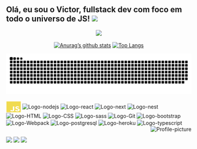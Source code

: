 ## Olá, eu sou o Victor, fullstack dev com foco em todo o universo de JS! <img src="https://media.giphy.com/media/hvRJCLFzcasrR4ia7z/giphy.gif" width="35">

<p align="center">
  <a href="https://github.com/DenverCoder1/readme-typing-svg"><img src="https://readme-typing-svg.herokuapp.com/?font=Time+New+Roman&color=cyan&size=25&center=true&vCenter=true&width=600&height=100&lines=Bem+vindos+ao+meu+Github;++;Fullstack+dev+%3C/%3E;JS+enthusiast;Always+learning+!"></a>
</p>
<div align="middle">

  [![Anurag’s github stats](https://github-readme-stats.vercel.app/api?username=victor-pagnozi&count_private=true&show_icons=true&theme=dracula)](https://github.com/victor-pagnozi)
  [![Top Langs](https://github-readme-stats.vercel.app/api/top-langs/?username=victor-pagnozi&layout=compact&theme=dracula&langs_count=6&hide=jupyter%20notebook,tex,makefile,shell)](https://github.com/victor-pagnozi)
    
  <picture>
    <source
      media="(prefers-color-scheme: dark)"
      srcset="https://raw.githubusercontent.com/platane/snk/output/github-contribution-grid-snake-dark.svg"
    />
    <source
      media="(prefers-color-scheme: light)"
      srcset="https://raw.githubusercontent.com/platane/snk/output/github-contribution-grid-snake.svg"
    />
    <img
      alt="github contribution grid snake animation"
      src="https://raw.githubusercontent.com/platane/snk/output/github-contribution-grid-snake.svg"
    />
  </picture>

</div>
<div style="display: inline_block"><br>
  <img align="center" alt="Logo-Js" height="30" width="40" src="https://raw.githubusercontent.com/devicons/devicon/master/icons/javascript/javascript-plain.svg">
  <img align="center" alt="Logo-nodejs" height="30" width="40" src="https://cdn.jsdelivr.net/gh/devicons/devicon/icons/nodejs/nodejs-original.svg">
  <img align="center" alt="Logo-react" height="30" width="40" src="https://cdn.jsdelivr.net/gh/devicons/devicon/icons/react/react-original.svg">
  <img align="center" alt="Logo-next" height="30" width="30" src="https://www.datocms-assets.com/75941/1657707878-nextjs_logo.png">
  <img align="center" alt="Logo-nest" height="30" width="35" src="https://static-00.iconduck.com/assets.00/nestjs-icon-512x510-9nvpcyc3.png">
  <img align="center" alt="Logo-HTML" height="30" width="40" src="https://cdn.jsdelivr.net/gh/devicons/devicon/icons/html5/html5-plain.svg">
  <img align="center" alt="Logo-CSS" height="30" width="40" src="https://cdn.jsdelivr.net/gh/devicons/devicon/icons/css3/css3-plain.svg">
  <img align="center" alt="Logo-sass" height="30" width="40" src="https://cdn.jsdelivr.net/gh/devicons/devicon/icons/sass/sass-original.svg">
  <img align="center" alt="Logo-Git" height="30" width="40" src="https://cdn.jsdelivr.net/gh/devicons/devicon/icons/git/git-original.svg">
  <img align="center" alt="Logo-bootstrap" height="30" width="40" src="https://cdn.jsdelivr.net/gh/devicons/devicon/icons/bootstrap/bootstrap-plain.svg">
  <img align="center" alt="Logo-Webpack" height="30" width="40" src="https://cdn.jsdelivr.net/gh/devicons/devicon/icons/webpack/webpack-plain.svg">
  <img align="center" alt="Logo-postgresql" height="30" width="40" src="https://cdn.jsdelivr.net/gh/devicons/devicon/icons/postgresql/postgresql-plain.svg">
  <img align="center" alt="Logo-heroku" height="30" width="40" src="https://cdn.jsdelivr.net/gh/devicons/devicon/icons/heroku/heroku-plain.svg">
  <img align="center" alt="Logo-typescript" height="30" width="40" src="https://cdn.jsdelivr.net/gh/devicons/devicon/icons/typescript/typescript-plain.svg">
  
  <img align="right" alt="Profile-picture" height="115" src="https://media.licdn.com/dms/image/D4D03AQFlWhQg8v7FbQ/profile-displayphoto-shrink_800_800/0/1695854799718?e=1705536000&v=beta&t=mA8qyYbn-HpEL9IsOjZv0H9VgABRbJF6YBXyk8xYq0s">
</div>
  
  ##
  
  <div>
  <a href="https://www.linkedin.com/in/victor-martins-pagnozi/" target="_blank"><img src="https://img.shields.io/badge/-LinkedIn-%230077B5?style=for-the-badge&logo=linkedin&logoColor=white" target="_blank"></a>
  <a href="https://www.instagram.com/victorpagnozi/" target="_blank"><img src="https://img.shields.io/badge/-Instagram-%23E4405F?style=for-the-badge&logo=instagram&logoColor=white" target="_blank"></a>
  <a href = "mailto:victor.pagnozi@gmail.com"><img src="https://img.shields.io/badge/Gmail-D14836?style=for-the-badge&logo=gmail&logoColor=white" target="_blank"></a>
  </div>
          
